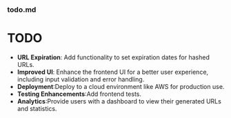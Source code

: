 ### todo.md

# TODO

- **URL Expiration**: Add functionality to set expiration dates for hashed URLs.
- **Improved UI**: Enhance the frontend UI for a better user experience, including input validation and error handling.
- **Deployment**:Deploy to a cloud environment like AWS for production use.
- **Testing Enhancements**:Add frontend tests.
- **Analytics**:Provide users with a dashboard to view their generated URLs and statistics.